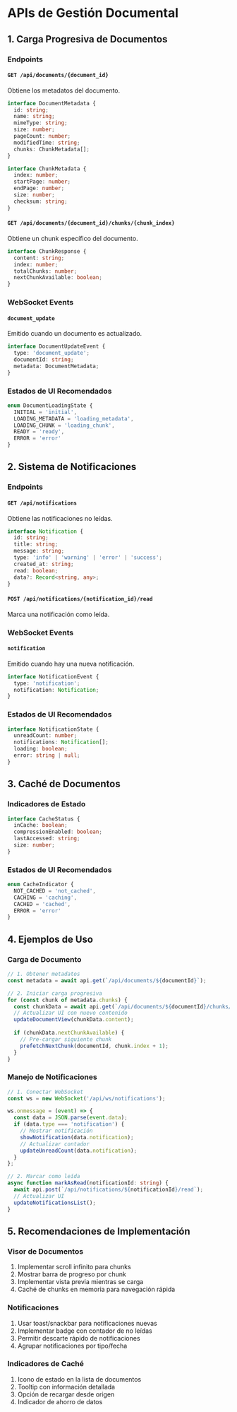 # APIs de Gestión Documental

## 1. Carga Progresiva de Documentos

### Endpoints

#### `GET /api/documents/{document_id}`
Obtiene los metadatos del documento.

```typescript
interface DocumentMetadata {
  id: string;
  name: string;
  mimeType: string;
  size: number;
  pageCount: number;
  modifiedTime: string;
  chunks: ChunkMetadata[];
}

interface ChunkMetadata {
  index: number;
  startPage: number;
  endPage: number;
  size: number;
  checksum: string;
}
```

#### `GET /api/documents/{document_id}/chunks/{chunk_index}`
Obtiene un chunk específico del documento.

```typescript
interface ChunkResponse {
  content: string;
  index: number;
  totalChunks: number;
  nextChunkAvailable: boolean;
}
```

### WebSocket Events

#### `document_update`
Emitido cuando un documento es actualizado.

```typescript
interface DocumentUpdateEvent {
  type: 'document_update';
  documentId: string;
  metadata: DocumentMetadata;
}
```

### Estados de UI Recomendados

```typescript
enum DocumentLoadingState {
  INITIAL = 'initial',
  LOADING_METADATA = 'loading_metadata',
  LOADING_CHUNK = 'loading_chunk',
  READY = 'ready',
  ERROR = 'error'
}
```

## 2. Sistema de Notificaciones

### Endpoints

#### `GET /api/notifications`
Obtiene las notificaciones no leídas.

```typescript
interface Notification {
  id: string;
  title: string;
  message: string;
  type: 'info' | 'warning' | 'error' | 'success';
  created_at: string;
  read: boolean;
  data?: Record<string, any>;
}
```

#### `POST /api/notifications/{notification_id}/read`
Marca una notificación como leída.

### WebSocket Events

#### `notification`
Emitido cuando hay una nueva notificación.

```typescript
interface NotificationEvent {
  type: 'notification';
  notification: Notification;
}
```

### Estados de UI Recomendados

```typescript
interface NotificationState {
  unreadCount: number;
  notifications: Notification[];
  loading: boolean;
  error: string | null;
}
```

## 3. Caché de Documentos

### Indicadores de Estado

```typescript
interface CacheStatus {
  inCache: boolean;
  compressionEnabled: boolean;
  lastAccessed: string;
  size: number;
}
```

### Estados de UI Recomendados

```typescript
enum CacheIndicator {
  NOT_CACHED = 'not_cached',
  CACHING = 'caching',
  CACHED = 'cached',
  ERROR = 'error'
}
```

## 4. Ejemplos de Uso

### Carga de Documento
```typescript
// 1. Obtener metadatos
const metadata = await api.get(`/api/documents/${documentId}`);

// 2. Iniciar carga progresiva
for (const chunk of metadata.chunks) {
  const chunkData = await api.get(`/api/documents/${documentId}/chunks/${chunk.index}`);
  // Actualizar UI con nuevo contenido
  updateDocumentView(chunkData.content);
  
  if (chunkData.nextChunkAvailable) {
    // Pre-cargar siguiente chunk
    prefetchNextChunk(documentId, chunk.index + 1);
  }
}
```

### Manejo de Notificaciones
```typescript
// 1. Conectar WebSocket
const ws = new WebSocket('/api/ws/notifications');

ws.onmessage = (event) => {
  const data = JSON.parse(event.data);
  if (data.type === 'notification') {
    // Mostrar notificación
    showNotification(data.notification);
    // Actualizar contador
    updateUnreadCount(data.notification);
  }
};

// 2. Marcar como leída
async function markAsRead(notificationId: string) {
  await api.post(`/api/notifications/${notificationId}/read`);
  // Actualizar UI
  updateNotificationsList();
}
```

## 5. Recomendaciones de Implementación

### Visor de Documentos
1. Implementar scroll infinito para chunks
2. Mostrar barra de progreso por chunk
3. Implementar vista previa mientras se carga
4. Caché de chunks en memoria para navegación rápida

### Notificaciones
1. Usar toast/snackbar para notificaciones nuevas
2. Implementar badge con contador de no leídas
3. Permitir descarte rápido de notificaciones
4. Agrupar notificaciones por tipo/fecha

### Indicadores de Caché
1. Icono de estado en la lista de documentos
2. Tooltip con información detallada
3. Opción de recargar desde origen
4. Indicador de ahorro de datos
